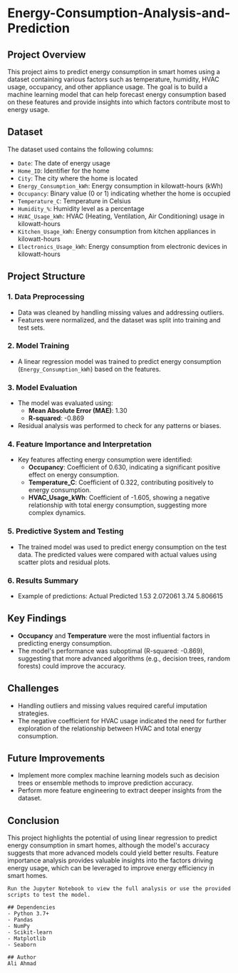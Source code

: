 # Energy-Consumption-Analysis-and-Prediction

## Project Overview
This project aims to predict energy consumption in smart homes using a dataset containing various factors such as temperature, humidity, HVAC usage, occupancy, and other appliance usage. The goal is to build a machine learning model that can help forecast energy consumption based on these features and provide insights into which factors contribute most to energy usage.

## Dataset
The dataset used contains the following columns:

- `Date`: The date of energy usage
- `Home_ID`: Identifier for the home
- `City`: The city where the home is located
- `Energy_Consumption_kWh`: Energy consumption in kilowatt-hours (kWh)
- `Occupancy`: Binary value (0 or 1) indicating whether the home is occupied
- `Temperature_C`: Temperature in Celsius
- `Humidity_%`: Humidity level as a percentage
- `HVAC_Usage_kWh`: HVAC (Heating, Ventilation, Air Conditioning) usage in kilowatt-hours
- `Kitchen_Usage_kWh`: Energy consumption from kitchen appliances in kilowatt-hours
- `Electronics_Usage_kWh`: Energy consumption from electronic devices in kilowatt-hours

## Project Structure

### 1. Data Preprocessing
- Data was cleaned by handling missing values and addressing outliers.
- Features were normalized, and the dataset was split into training and test sets.
  
### 2. Model Training
- A linear regression model was trained to predict energy consumption (`Energy_Consumption_kWh`) based on the features.
  
### 3. Model Evaluation
- The model was evaluated using:
  - **Mean Absolute Error (MAE)**: 1.30
  - **R-squared**: -0.869
- Residual analysis was performed to check for any patterns or biases.
  
### 4. Feature Importance and Interpretation
- Key features affecting energy consumption were identified:
  - **Occupancy**: Coefficient of 0.630, indicating a significant positive effect on energy consumption.
  - **Temperature_C**: Coefficient of 0.322, contributing positively to energy consumption.
  - **HVAC_Usage_kWh**: Coefficient of -1.605, showing a negative relationship with total energy consumption, suggesting more complex dynamics.

### 5. Predictive System and Testing
- The trained model was used to predict energy consumption on the test data. The predicted values were compared with actual values using scatter plots and residual plots.

### 6. Results Summary
- Example of predictions:
Actual  Predicted
1.53   2.072061
3.74   5.806615

  
## Key Findings
- **Occupancy** and **Temperature** were the most influential factors in predicting energy consumption.
- The model's performance was suboptimal (R-squared: -0.869), suggesting that more advanced algorithms (e.g., decision trees, random forests) could improve the accuracy.

## Challenges
- Handling outliers and missing values required careful imputation strategies.
- The negative coefficient for HVAC usage indicated the need for further exploration of the relationship between HVAC and total energy consumption.

## Future Improvements
- Implement more complex machine learning models such as decision trees or ensemble methods to improve prediction accuracy.
- Perform more feature engineering to extract deeper insights from the dataset.

## Conclusion
This project highlights the potential of using linear regression to predict energy consumption in smart homes, although the model's accuracy suggests that more advanced models could yield better results. Feature importance analysis provides valuable insights into the factors driving energy usage, which can be leveraged to improve energy efficiency in smart homes.


  ```
 Run the Jupyter Notebook to view the full analysis or use the provided scripts to test the model.

## Dependencies
- Python 3.7+
- Pandas
- NumPy
- Scikit-learn
- Matplotlib
- Seaborn

## Author
Ali Ahmad
